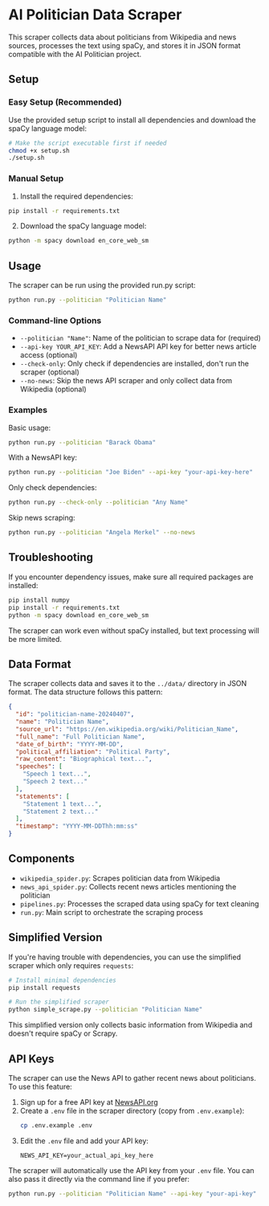 # AI Politician Data Scraper

This scraper collects data about politicians from Wikipedia and news sources, processes the text using spaCy, and stores it in JSON format compatible with the AI Politician project.

## Setup

### Easy Setup (Recommended)

Use the provided setup script to install all dependencies and download the spaCy language model:

```bash
# Make the script executable first if needed
chmod +x setup.sh
./setup.sh
```

### Manual Setup

1. Install the required dependencies:

```bash
pip install -r requirements.txt
```

2. Download the spaCy language model:

```bash
python -m spacy download en_core_web_sm
```

## Usage

The scraper can be run using the provided run.py script:

```bash
python run.py --politician "Politician Name"
```

### Command-line Options

- `--politician "Name"`: Name of the politician to scrape data for (required)
- `--api-key YOUR_API_KEY`: Add a NewsAPI API key for better news article access (optional)
- `--check-only`: Only check if dependencies are installed, don't run the scraper (optional)
- `--no-news`: Skip the news API scraper and only collect data from Wikipedia (optional)

### Examples

Basic usage:
```bash
python run.py --politician "Barack Obama"
```

With a NewsAPI key:
```bash
python run.py --politician "Joe Biden" --api-key "your-api-key-here"
```

Only check dependencies:
```bash
python run.py --check-only --politician "Any Name"
```

Skip news scraping:
```bash
python run.py --politician "Angela Merkel" --no-news
```

## Troubleshooting

If you encounter dependency issues, make sure all required packages are installed:

```bash
pip install numpy
pip install -r requirements.txt
python -m spacy download en_core_web_sm
```

The scraper can work even without spaCy installed, but text processing will be more limited.

## Data Format

The scraper collects data and saves it to the `../data/` directory in JSON format. The data structure follows this pattern:

```json
{
  "id": "politician-name-20240407",
  "name": "Politician Name",
  "source_url": "https://en.wikipedia.org/wiki/Politician_Name",
  "full_name": "Full Politician Name",
  "date_of_birth": "YYYY-MM-DD",
  "political_affiliation": "Political Party",
  "raw_content": "Biographical text...",
  "speeches": [
    "Speech 1 text...",
    "Speech 2 text..."
  ],
  "statements": [
    "Statement 1 text...",
    "Statement 2 text..."
  ],
  "timestamp": "YYYY-MM-DDThh:mm:ss"
}
```

## Components

- `wikipedia_spider.py`: Scrapes politician data from Wikipedia
- `news_api_spider.py`: Collects recent news articles mentioning the politician
- `pipelines.py`: Processes the scraped data using spaCy for text cleaning
- `run.py`: Main script to orchestrate the scraping process

## Simplified Version

If you're having trouble with dependencies, you can use the simplified scraper which only requires `requests`:

```bash
# Install minimal dependencies
pip install requests

# Run the simplified scraper
python simple_scrape.py --politician "Politician Name"
```

This simplified version only collects basic information from Wikipedia and doesn't require spaCy or Scrapy.

## API Keys

The scraper can use the News API to gather recent news about politicians. To use this feature:

1. Sign up for a free API key at [NewsAPI.org](https://newsapi.org/)
2. Create a `.env` file in the scraper directory (copy from `.env.example`):
   ```bash
   cp .env.example .env
   ```
3. Edit the `.env` file and add your API key:
   ```
   NEWS_API_KEY=your_actual_api_key_here
   ```

The scraper will automatically use the API key from your `.env` file. You can also pass it directly via the command line if you prefer:
```bash
python run.py --politician "Politician Name" --api-key "your-api-key"
``` 